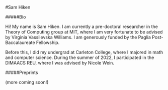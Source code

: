 #Sam Hiken

#####Bio

Hi! My name is Sam Hiken. I am currently a pre-doctoral researcher in the Theory of Computing group at MIT, where I am very fortunate to be advised by Virginia Vassilevska Williams. I am generously funded by the Paglia Post-Baccalaureate Fellowship.

Before this, I did my undergrad at Carleton College, where I majored in math and computer science. During the summer of 2022, I participated in the DIMAACS REU, where I was advised by Nicole Wein.

#####Preprints

(more coming soon!)

